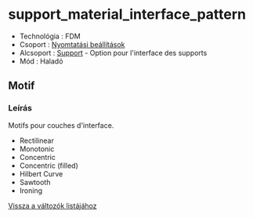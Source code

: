 # support\_material\_interface\_pattern

* Technológia : FDM
* Csoport : [Nyomtatási beállítások](../../../konfig/print_settings)
* Alcsoport : [Support](../../beallitasok/print_settings.md#support) - Option pour l'interface des supports
* Mód : Haladó

## Motif

### Leírás

Motifs pour couches d'interface.

* Rectilinear
* Monotonic
* Concentric
* Concentric \(filled\)
* Hilbert Curve
* Sawtooth
* Ironing

[Vissza a változók listájához](../../variable_list)

